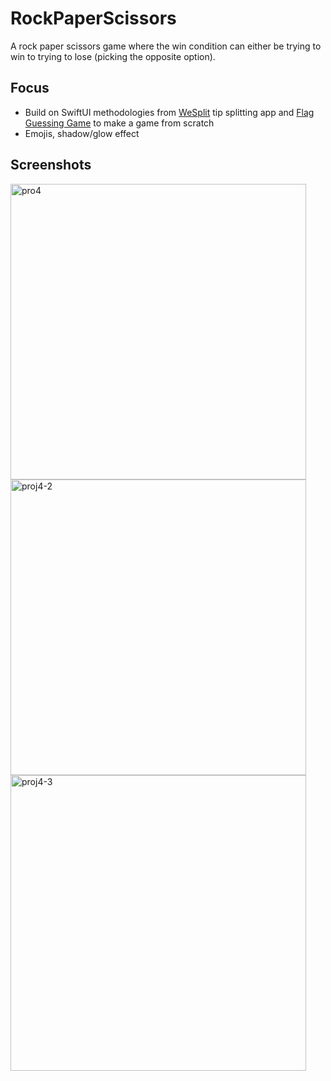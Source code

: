 # RockPaperScissors
A rock paper scissors game where the win condition can either be trying to win to trying to lose (picking the opposite option).

## Focus
* Build on SwiftUI methodologies from [WeSplit](https://github.com/mleers/WeSplit) tip splitting app and [Flag Guessing Game](https://github.com/mleers/GuessTheFlag) to make a game from scratch
* Emojis, shadow/glow effect

## Screenshots

<p float="left">
  <img width="473" alt="pro4" src="https://user-images.githubusercontent.com/29722295/194786270-41fddcef-888a-43d0-8dd8-ba93c9b90526.png">
  <img width="473" alt="proj4-2" src="https://user-images.githubusercontent.com/29722295/194786278-6cfc9c96-29e3-4863-8b51-e7a6f66d628b.png">
  <img width="473" alt="proj4-3" src="https://user-images.githubusercontent.com/29722295/194786287-d9947536-24f1-44de-9a4e-728b3d304749.png">
</p>
